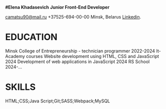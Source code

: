 

   **#Elena Khadasevich**
  **Junior Front-End Developer**
  
  camatsu90@mail.ru  +37525-694-00-00  Minsk, Belarus [Linkedin](https://www.linkedin.com/in/%D0%B5%D0%BB%D0%B5%D0%BD%D0%B0-%D1%85%D0%B0%D0%B4%D0%B0%D1%81%D0%B5%D0%B2%D0%B8%D1%87-754913312/).

  **EDUCATION**  
  ===
Minsk College of Entrepreneurship - technician programmer
2022-2024
It-Academy courses
Website development using HTML, CSS and JavaScript
2024
Development of web applications in JavaScript
2024
RS School
2024-...

**SKILLS**
===
HTML;CSS;Java Script;Git;SASS;Webpack;MySQL
  
                                                                            
